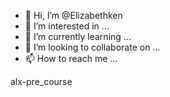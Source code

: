 - 👋 Hi, I’m @Elizabethken
- 👀 I’m interested in ...
- 🌱 I’m currently learning ...
- 💞️ I’m looking to collaborate on ...
- 📫 How to reach me ...

<!---
Elizabethken/Elizabethken is a ✨ special ✨ repository because its `README.md` (this file) appears on your GitHub profile.
You can click the Preview link to take a look at your changes.
--->alx-pre_course

